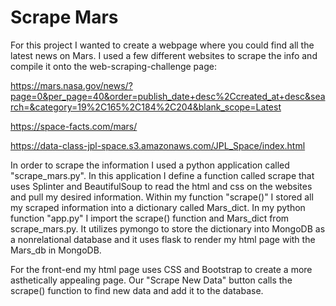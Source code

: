 # Scrape Mars

For this project I wanted to create a webpage where you could find all the latest news on Mars. I used a few different websites to scrape the info and compile it onto the web-scraping-challenge page:

https://mars.nasa.gov/news/?page=0&per_page=40&order=publish_date+desc%2Ccreated_at+desc&search=&category=19%2C165%2C184%2C204&blank_scope=Latest

https://space-facts.com/mars/

https://data-class-jpl-space.s3.amazonaws.com/JPL_Space/index.html

In order to scrape the information I used a python application called "scrape_mars.py". In this application I define a function called scrape that uses Splinter and BeautifulSoup to read the html and css on the websites and pull my desired information. Within my function "scrape()" I stored all my scraped information into a dictionary called Mars_dict. In my python function "app.py" I import the scrape() function and Mars_dict from scrape_mars.py. It utilizes pymongo to store the dictionary into MongoDB as a nonrelational database and it uses flask to render my html page with the Mars_db in MongoDB.

For the front-end my html page uses CSS and Bootstrap to create a more asthetically appealing page. Our "Scrape New Data" button calls the scrape() function to find new data and add it to the database.
